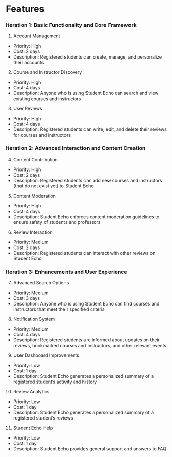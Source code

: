 # Features

### Iteration 1: Basic Functionality and Core Framework

1. Account Management
- Priority: High
- Cost: 2 days
- Description: Registered students can create, manage, and personalize their accounts 
2. Course and Instructor Discovery
- Priority: High
- Cost: 4 days
- Description: Anyone who is using Student Echo can search and view existing courses and instructors
3. User Reviews
- Priority: High
- Cost: 4 days
- Description: Registered students can write, edit, and delete their reviews for courses and instructors

### Iteration 2: Advanced Interaction and Content Creation

4. Content Contribution
- Priority: High
- Cost: 2 days
- Description: Registered students can add new courses and instructors (that do not exist yet) to Student Echo
5. Content Moderation
- Priority: High
- Cost: 4 days
- Description: Student Echo enforces content moderation guidelines to ensure safety of students and professors 
6. Review Interaction
- Priority: Medium
- Cost: 2 days
- Description: Registered students can interact with other reviews on Student Echo 

### Iteration 3: Enhancements and User Experience 

7. Advanced Search Options
- Priority: Medium
- Cost: 3 days
- Description: Anyone who is using Student Echo can find courses and instructors that meet their specified criteria
8. Notification System
- Priority: Medium
- Cost: 4 days
- Description: Registered students are informed about updates on their reviews, bookmarked courses and instructors, and other relevant events
9. User Dashboard Improvements
- Priority: Low
- Cost: 1 day
- Description: Student Echo generates a personalized summary of a registered student’s activity and history
10. Review Analytics
- Priority: Low
- Cost: 1 day
- Description: Student Echo generates a personalized summary of a registered student’s reviews
11. Student Echo Help
- Priority: Low
- Cost: 1 day
- Description: Student Echo provides general support and answers to FAQ
